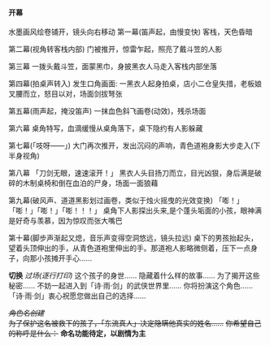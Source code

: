 #### 开幕
水墨画风绘卷铺开，镜头向右移动
第一幕(笛声起，由慢变快)
客栈，天色昏暗

第二幕(视角转客栈内部)
门被推开，惊雷乍起，照亮了戴斗笠的人影 

第三幕
一拨头戴斗笠，面蒙黑巾，身披黑衣人马走入客栈内部坐落

第四幕(拍桌声转入)
发生口角画面: 一黑衣人起身拍桌，店小二仓皇失措，老板娘叉腰而立，怒目以对，场面剑拔弩张

第五幕(雨声起，掩没笛声)
一抹血色斜飞画卷(动效)，残杀场面

第六幕
桌角特写，血滴缓慢从桌角落下，桌下隐约有人影躲藏

第七幕(「吱呀——」)
大门再次推开，发出沉闷的声响，青色道袍身影大步走入(下半身视角)

第八幕
「刀剑无眼，速速滚开！」
黑衣人头目扬刀而立，目光凶狠，身后满是破碎的木制桌椅和倒在血泊的尸身，场面一面狼藉

第九幕(破风声、道道黑影划过画卷，类似于烛火摇曳的光效变换)
「嘭！」
「嘭！」「嘭！」「嘭！！！」
桌角下人影探出头来,是个蓬头垢面的小孩，眼神满是好奇与羡慕，因为惊叹而张大嘴巴

第十幕(脚步声渐起又熄，音乐声变得空洞悠远，镜头拉远)
桌下的男孩抬起头，望着头顶伸出的手，从青色道袍里伸出的手。那道袍人影略微侧着，压下一点身子，向那小孩摊开手心……

**切换**
*过场(逐行打印)*
这个孩子的身世……
隐藏着什么样的故事……
为了揭开这些秘密……
不妨一起进入到「诗·雨·剑」的武侠世界里……
你将扮演这个角色……
「诗·雨·剑」衷心祝愿您做出自己的选择……

~~*角色名创建*~~  
~~为了保护这名被救下的孩子，「东流真人」决定隐瞒他真实的姓名……~~
~~你希望自己的称呼是什么：~~
**命名功能待定，以剧情为主**
